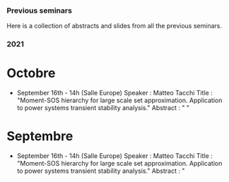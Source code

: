 ### Previous seminars

Here is a collection of abstracts and slides from all the previous seminars.

### 2021

# Octobre
- September 16th - 14h (Salle Europe)
  Speaker :  Matteo Tacchi
  Title : "Moment-SOS hierarchy for large scale set approximation. Application to power systems transient stability analysis."
  Abstract : " "
  

# Septembre
- September 16th - 14h (Salle Europe)
  Speaker :  Matteo Tacchi
  Title : "Moment-SOS hierarchy for large scale set approximation. Application to power systems transient stability analysis."
  Abstract : " 
  

